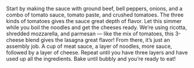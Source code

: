 Start by making the sauce with ground beef, bell peppers, onions, and a combo of tomato sauce, tomato paste, and crushed tomatoes. The three kinds of tomatoes gives the sauce great depth of flavor.
Let this simmer while you boil the noodles and get the cheeses ready. We’re using ricotta, shredded mozzarella, and parmesan — like the mix of tomatoes, this 3-cheese blend gives the lasagna great flavor!
From there, it’s just an assembly job. A cup of meat sauce, a layer of noodles, more sauce, followed by a layer of cheese. Repeat until you have three layers and have used up all the ingredients.
Bake until bubbly and you’re ready to eat!
